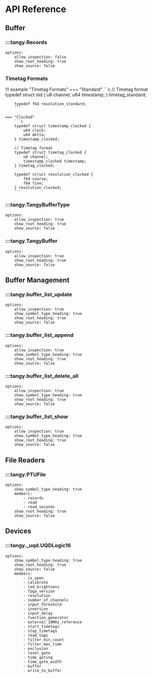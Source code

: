 # API Reference

## Buffer

### :::tangy.Records
    options:
        allow_inspection: false
        show_root_heading: true
        show_source: false

### Timetag Formats
!!! example "Timetag Formats"
    === "Standard"
        ```c
        // Timetag format
        typedef struct std {
            u8 channel;
            u64 timestamp;
        } timetag_standard;

        typedef f64 resolution_standard;
        ```

    === "Clocked"
        ```c
        typedef struct timestamp_clocked {
            u64 clock;
            u64 delta;
        } timestamp_clocked;

        // Timetag format
        typedef struct timetag_clocked {
            u8 channel;
            timestamp_clocked timestamp;
        } timetag_clocked;

        typedef struct resolution_clocked {
            f64 coarse;
            f64 fine;
        } resolution_clocked;
        ```


### :::tangy.TangyBufferType
    options:
        allow_inspection: true
        show_root_heading: true
        show_source: false

### :::tangy.TangyBuffer
    options:
        allow_inspection: true
        show_root_heading: true
        show_source: false

## Buffer Management

### :::tangy.buffer_list_update
    options:
        allow_inspection: true
        show_symbol_type_heading: true
        show_root_heading: true
        show_source: false

### :::tangy.buffer_list_append
    options:
        allow_inspection: true
        show_symbol_type_heading: true
        show_root_heading: true
        show_source: false

### :::tangy.buffer_list_delete_all
    options:
        allow_inspection: true
        show_symbol_type_heading: true
        show_root_heading: true
        show_source: false

### :::tangy.buffer_list_show
    options:
        allow_inspection: true
        show_symbol_type_heading: true
        show_root_heading: true
        show_source: false

## File Readers
### :::tangy.PTUFile
    options:
        show_symbol_type_heading: true
        members:
            - records
            - read
            - read_seconds
        show_root_heading: true
        show_source: false

## Devices
### :::tangy._uqd.UQDLogic16
    options:
        show_symbol_type_heading: true
        show_root_heading: true
        show_source: false
        members:
            - is_open
            - calibrate
            - led_brightness
            - fpga_version
            - resolution
            - number_of_channels
            - input_threshold
            - inversion
            - input_delay
            - function_generator
            - external_10MHz_reference
            - start_timetags
            - stop_timetags
            - read_tags
            - filter_min_count
            - filter_max_time
            - exclusion
            - level_gate
            - time_gating
            - time_gate_width
            - buffer
            - write_to_buffer

